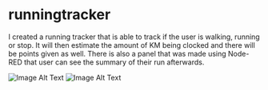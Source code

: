# runningtracker
I created a running tracker that is able to track if the user is walking, running or stop. It will then estimate the amount of KM being clocked and there will be points given as well. There is also a panel that was made using Node-RED that user can see the summary of their run afterwards.

![Image Alt Text](https://i.imgur.com/ETeWTyS.png) ![Image Alt Text](https://i.imgur.com/kPrlFIz.jpeg)
